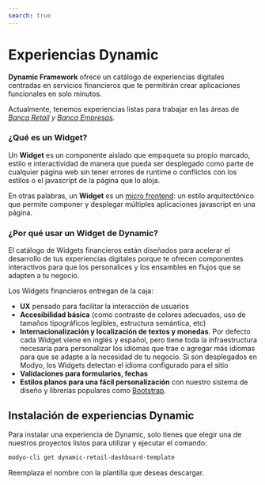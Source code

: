 ```yaml
---
search: true
---
```


# Experiencias Dynamic

**Dynamic Framework** ofrece un catálogo de experiencias digitales centradas en servicios financieros que te permitirán crear aplicaciones funcionales en solo minutos.

Actualmente, tenemos experiencias listas para trabajar en las áreas de _[Banca Retail](/es/dynamic/experiences/retail/dashboard.html) y [Banca Empresas](/es/dynamic/experiences/business/dashboard.html)_. 


### ¿Qué es un Widget?
Un **Widget** es un componente aislado que empaqueta su propio marcado, estilo e interactividad de manera que pueda ser desplegado como parte de cualquier página web sin tener errores de runtime o conflictos con los estilos o el javascript de la página que lo aloja.

En otras palabras, un **Widget** es un [micro frontend](https://martinfowler.com/articles/micro-frontends.html): un estilo arquitectónico que permite componer y desplegar múltiples aplicaciones javascript en una página.

### ¿Por qué usar un Widget de Dynamic?
El catálogo de Widgets financieros están diseñados para acelerar el desarrollo de tus experiencias digitales porque te ofrecen componentes interactivos para que los personalices y los ensambles en flujos que se adapten a tu negocio.

Los Widgets financieros entregan de la caja:
- **UX** pensado para facilitar la interacción de usuarios
- **Accesibilidad básica** (como contraste de colores adecuados, uso de tamaños tipográficos legibles, estructura semántica, etc)
- **Internacionalización y localización de textos y monedas**. Por defecto cada Widget viene en inglés y español, pero tiene toda la infraestructura necesaria para personalizar los idiomas que trae o agregar más idiomas para que se adapte a la necesidad de tu negocio. Si son desplegados en Modyo, los Widgets detectan el idioma configurado para el sitio
- **Validaciones para formularios, fechas**
- **Estilos planos para una fácil personalización** con nuestro sistema de diseño y librerías populares como [Bootstrap](https://getbootstrap.com/).


## Instalación de experiencias Dynamic

Para instalar una experiencia de Dynamic, solo tienes que elegir una de nuestros proyectos listos para utilizar y ejecutar el comando:

```bash
modyo-cli get dynamic-retail-dashboard-template
```

Reemplaza el nombre con la plantilla que deseas descargar.